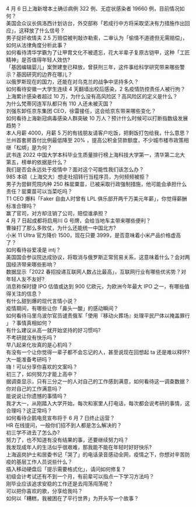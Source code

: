 4 月 6 日上海新增本土确诊病例 322 例、无症状感染者 19660 例，目前情况如何？  
美国会众议长佩洛西计划访台，外交部称「若成行中方将采取坚决有力措施作出回应」，这释放了什么信号？  
男子捉奸收情夫 2.5 万赔偿被判敲诈勒索，二审认为「偷情不道德但无需赔偿」，如何从法律角度分析此事？  
如何看待清华学霸为了让甲胄文化不被遗忘，花大半辈子复原古铠甲，这种「工匠精神」是否值得年轻人效仿?  
「基因编辑婴儿」案贺建奎已释放，曾获刑三年，这件事给科学研究带来哪些警示？基因研究的边界在哪儿？  
以俄罗斯现在的国力，还能在对乌克兰的战争中坚持多久？  
如何看待安徽一大学生连续 4 天翻墙出校后感染，2 名疫情防控责任人被行拘？  
上海累计感染者超过 10 万，为什么没有高风险区？高风险区的定义是什么？  
为什么梵蒂冈连军队都只有 110 人还未被灭国？  
刘强东卸任京东集团 CEO，徐雷接任，这会给京东带来哪些变化？  
如何看待上海新冠病毒感染人群突破 10 万人？预计什么时候可以打断指数级发展趋势？  
本人月薪 4000，月薪 5 万的有钱朋友请客户吃饭，把剩饭打包给我，什么意思？  
兰州首套房首付比例最低降至 20% ，提高公积金贷款额度，不少城市楼市政策相继「松绑」是为何？  
武书连 2022 中国大学本科毕业生质量排行榜上海科技大学第一，清华第二北大第五，榜单的依据是什么？  
我们是否会永远处于疫情中？面对这个可能性我们该怎么办？  
985 本硕（上海交大）想走社招转行当程序员，为何频频被拒？  
男子为尝鲜荒院内种 250 株罂粟苗，已被采取行政强制措施，他可能会承担什么责任？罂粟苗可以当菜吃吗？  
T1 CEO 爆料「Faker 自由人时曾有 LPL 俱乐部开两千万美元年薪」，你觉得薪酬标准合理吗？  
赢了官司，对方却注销了公司，赔偿谁承担？  
4 月 7 日起成都将启用川 G 号牌，会给当地车主带来哪些便利？  
曹操打了那么多败仗，为什么还能统一中国北方?  
小米 11 Ultra 官方降价 1500，现在只要 3999，是否意味着小米产品价格虚高了？  
如何看待谷爱凌是 intj？  
美国国会参议院达成协议，将取消与俄罗斯正常贸易关系，这意味着什么？会对两国经济带来哪些影响？  
数据显示「2022 春招投递互联网人数占比最高」，互联网行业有哪些优劣势？对年轻人友不友好?  
消息称保时捷 IPO 估值或达到 900 亿欧元，为欧洲今年最大 IPO 之一，有哪些值得关注的信息？  
有什么甜到爆的现代言情小说？  
疫情期间，有哪些让你「鼻头一酸」的感动瞬间？  
如何看待马里乌波尔官员谴责俄军「使用『移动火葬场』处理平民尸体以掩盖罪行 」？事情真相如何？  
有什么建议从高一就开始坚持的好习惯吗?  
不考研就没有快乐吗？  
早八起来化妆真的是心机吗？  
有没有一个让你觉得一辈子都不会忘记的人，甚至说现在回想起 ta 还是难以释怀?  
大一能准备考研吗？  
嗨！可以分享你喜欢的文案吗？  
初三了，如何努力才能上高中？  
据调查显示，只有三分之一的人对自己的工作感到满意，如何看待这一调查数据？你对自己的工作满意吗？  
能说说让你遗憾的事情吗？  
我才大一，从刚踏入大学开始，每次和家里人打电话，每次都会说考研的事情，这合理吗？这正常吗？  
如何看待企鹅电竞宣布将于 6 月 7 日终止运营？  
HR 在线提问，一般你们招不到人都是怎么解决的？  
初三学不进去了怎么办?  
努力了，也不知道有没有结果的事，还要继续努力吗？  
我发现成年人的生活似乎很艰难，那我能不能在年轻时好好快乐?  
上海返岗护士和居委书记「哭了」的电话录音感动全网，疫情之下，你想对辛苦防疫的基层工作人员说些什么？  
插入移动硬盘后「提示需要格式化」，请问如何修复？  
初级会计考试还有不到一个月，有前辈可以指点一下学习方法吗？  
刚毕业应该追求安稳的工作还是去闯荡闯荡呢？  
可以把你喜欢的歌，分享给我吗？  
如何以「糟糕，我被困在了平行世界」为开头写一个故事？  
